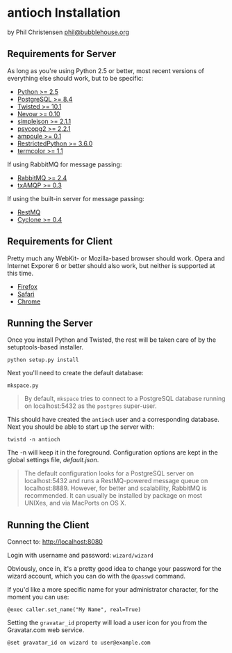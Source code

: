 antioch Installation
====================

by Phil Christensen
phil@bubblehouse.org

Requirements for Server
-----------------------

As long as you're using Python 2.5 or better, most recent versions of
everything else should work, but to be specific:

* [Python            >=  2.5  ](http://www.python.org)
* [PostgreSQL        >=  8.4  ](http://www.postgresql.org)
* [Twisted           >= 10.1  ](http://www.twistedmatrix.com)
* [Nevow             >=  0.10 ](https://launchpad.net/nevow)
* [simplejson        >=  2.1.1](http://pypi.python.org/pypi/simplejson)
* [psycopg2          >=  2.2.1](http://initd.org/psycopg)
* [ampoule           >=  0.1  ](https://launchpad.net/ampoule)
* [RestrictedPython  >=  3.6.0](https://launchpad.net/ampoule)
* [termcolor         >=  1.1  ](http://pypi.python.org/pypi/termcolor)

If using RabbitMQ for message passing:
* [RabbitMQ       >=  2.4  ](http://www.rabbitmq.com)
* [txAMQP         >=  0.3  ](https://launchpad.net/txamqp)

If using the built-in server for message passing:
* [RestMQ                  ](https://github.com/gleicon/restmq)
* [Cyclone        >=  0.4  ](https://github.com/fiorix/cyclone)


Requirements for Client
-----------------------

Pretty much any WebKit- or Mozilla-based browser should work. Opera
and Internet Exporer 6 or better should also work, but neither is
supported at this time.

* [Firefox](http://www.mozilla.com/firefox)
* [Safari](http://www.apple.com/safari)
* [Chrome](http://google.com/chrome)

Running the Server
-------------------

Once you install Python and Twisted, the rest will be taken care of by
the setuptools-based installer.

    python setup.py install


Next you'll need to create the default database:

    mkspace.py

> By default, `mkspace` tries to connect to a PostgreSQL database running on
> localhost:5432 as the `postgres` super-user.

This should have created the `antioch` user and a corresponding database. Next
you should be able to start up the server with:

    twistd -n antioch

The -n will keep it in the foreground. Configuration options are kept in the 
global settings file, *default.json*.

> The default configuration looks for a PostgreSQL server on localhost:5432 and
> runs a RestMQ-powered message queue on localhost:8889. However, for  better and
> scalability, RabbitMQ is recommended. It can usually be installed
> by package on most UNIXes, and via MacPorts on OS X.

Running the Client
------------------

Connect to: <http://localhost:8080>

Login with username and password: `wizard/wizard`

Obviously, once in, it's a pretty good idea to change your password for the 
wizard account, which you can do with the `@passwd` command.

If you'd like a more specific name for your administrator character, for the 
moment you can use:

    @exec caller.set_name("My Name", real=True)

Setting the `gravatar_id` property will load a user icon for you from the 
Gravatar.com web service.

    @set gravatar_id on wizard to user@example.com
